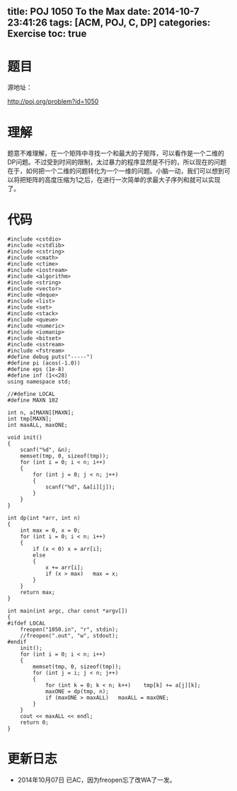 title: POJ 1050 To the Max
date: 2014-10-7 23:41:26
tags: [ACM, POJ, C, DP]
categories: Exercise
toc: true
---
# 题目	
源地址：

http://poj.org/problem?id=1050

# 理解
题意不难理解，在一个矩阵中寻找一个和最大的子矩阵，可以看作是一个二维的DP问题。不过受到时间的限制，太过暴力的程序显然是不行的，所以现在的问题在于，如何把一个二维的问题转化为一个一维的问题。小脑一动，我们可以想到可以将把矩阵的高度压缩为1之后，在进行一次简单的求最大子序列和就可以实现了。

<!-- more -->

# 代码
```
#include <cstdio>
#include <cstdlib>
#include <cstring>
#include <cmath>
#include <ctime>
#include <iostream>
#include <algorithm>
#include <string>
#include <vector>
#include <deque>
#include <list>
#include <set>
#include <stack>
#include <queue>
#include <numeric>
#include <iomanip>
#include <bitset>
#include <sstream>
#include <fstream>
#define debug puts("-----")
#define pi (acos(-1.0))
#define eps (1e-8)
#define inf (1<<28)
using namespace std;

//#define LOCAL
#define MAXN 102

int n, a[MAXN][MAXN];
int tmp[MAXN];
int maxALL, maxONE;

void init()
{
    scanf("%d", &n);
    memset(tmp, 0, sizeof(tmp));
    for (int i = 0; i < n; i++)
    {
        for (int j = 0; j < n; j++)
        {
            scanf("%d", &a[i][j]);
        }
    }
}

int dp(int *arr, int n)
{
    int max = 0, x = 0;
    for (int i = 0; i < n; i++)
    {
        if (x < 0) x = arr[i];
        else
        {
            x += arr[i];
            if (x > max)   max = x;
        }
    }
    return max;
}

int main(int argc, char const *argv[])
{
#ifdef LOCAL
    freopen("1050.in", "r", stdin);
    //freopen(".out", "w", stdout);
#endif
    init();
    for (int i = 0; i < n; i++)
    {
        memset(tmp, 0, sizeof(tmp));
        for (int j = i; j < n; j++)
        {
            for (int k = 0; k < n; k++)    tmp[k] += a[j][k];
            maxONE = dp(tmp, n);
            if (maxONE > maxALL)   maxALL = maxONE;
        }
    }
    cout << maxALL << endl;
    return 0;
}
```
# 更新日志
- 2014年10月07日 已AC，因为freopen忘了改WA了一发。